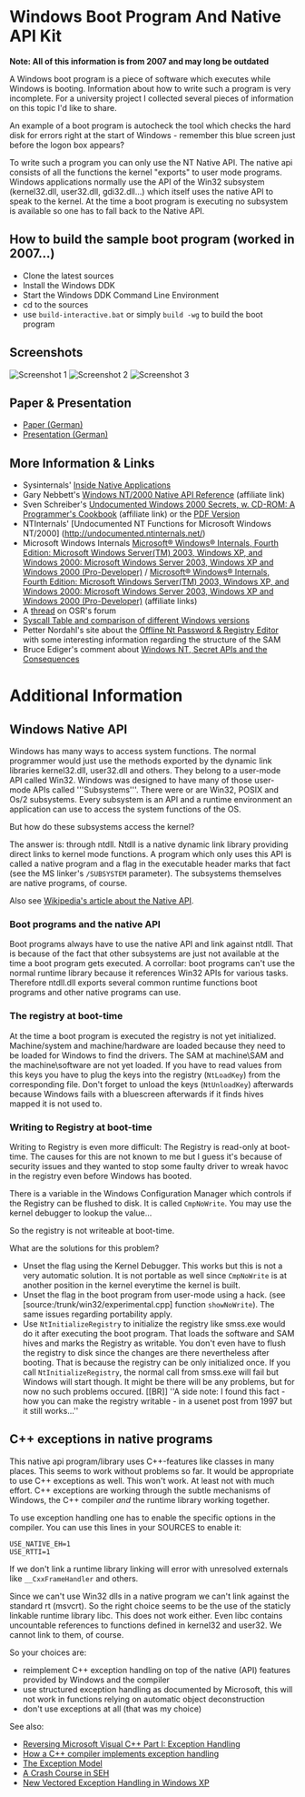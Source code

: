 # Windows Boot Program And Native API Kit

**Note: All of this information is from 2007 and may long be outdated**

A Windows boot program is a piece of software which executes while Windows is booting. 
Information about how to write such a program is very incomplete. For a university project 
I collected several pieces of information on this topic I'd like to share.

An example of a boot program is autocheck the tool which checks the hard disk for errors right at the start of Windows - remember this blue screen just before the logon box appears? 

To write such a program you can only use the NT Native API. The native api consists of all the functions the kernel "exports" to user mode programs. Windows applications normally use the API of the Win32 subsystem (kernel32.dll, user32.dll, gdi32.dll...) which itself uses the native API to speak to the kernel. At the time a boot program is executing no subsystem is available so one has to fall back to the Native API.

## How to build the sample boot program (worked in 2007...)
 * Clone the latest sources
 * Install the Windows DDK
 * Start the Windows DDK Command Line Environment
 * cd to the sources
 * use `build-interactive.bat` or simply `build -wg` to build the boot program

## Screenshots
![Screenshot 1](https://github.com/jrudolph/bootpgm/blob/master/doc/screenshot1.png)
![Screenshot 2](https://github.com/jrudolph/bootpgm/blob/master/doc/screenshot2.png)
![Screenshot 3](https://github.com/jrudolph/bootpgm/blob/master/doc/screenshot3.png)

## Paper & Presentation
 * [Paper (German)](https://github.com/jrudolph/bootpgm/blob/master/doc/winnapi-paper.pdf?raw=true)
 * [Presentation (German)](https://github.com/jrudolph/bootpgm/blob/master/doc/winnapi.pdf?raw=true)

## More Information & Links
 * Sysinternals' [Inside Native Applications](http://www.microsoft.com/technet/sysinternals/information/NativeApplications.mspx)
 * Gary Nebbett's <a href="http://www.amazon.de/gp/product/1578701996/ref=as_li_tl?ie=UTF8&camp=1638&creative=19454&creativeASIN=1578701996&linkCode=as2&tag=virtvoid-21&linkId=RGN3TH74V47EXNWI">Windows NT/2000 Native API Reference</a> (affiliate link)
 * Sven Schreiber's <a href="http://www.amazon.de/gp/product/0201721872/ref=as_li_tl?ie=UTF8&camp=1638&creative=19454&creativeASIN=0201721872&linkCode=as2&tag=virtvoid-21&linkId=DWDLWZLDJUHP2IAQ">Undocumented Windows 2000 Secrets, w. CD-ROM: A Programmer's Cookbook</a> (affiliate link) or the [PDF Version](http://www.rawol.com/?topic=41)
 * NTInternals' [Undocumented NT Functions for Microsoft Windows NT/2000] (http://undocumented.ntinternals.net/)
 * Microsoft Windows Internals <a href="http://www.amazon.de/gp/product/0735619174/ref=as_li_tl?ie=UTF8&camp=1638&creative=19454&creativeASIN=0735619174&linkCode=as2&tag=virtvoid-21&linkId=AEQC32ELRHX6ZBB5">Microsoft® Windows® Internals, Fourth Edition: Microsoft Windows Server(TM) 2003, Windows XP, and Windows 2000: Microsoft Windows Server 2003, Windows XP and Windows 2000 (Pro-Developer)</a>
 / <a href="http://www.amazon.de/gp/product/0735619174/ref=as_li_tl?ie=UTF8&camp=1638&creative=19454&creativeASIN=0735619174&linkCode=as2&tag=virtvoid-21&linkId=YXH5JMNJ5OHWUQHS">Microsoft® Windows® Internals, Fourth Edition: Microsoft Windows Server(TM) 2003, Windows XP, and Windows 2000: Microsoft Windows Server 2003, Windows XP and Windows 2000 (Pro-Developer)</a> (affiliate links)
 * A [thread](http://www.osronline.com/showThread.cfm?link=9504) on OSR's forum
 * [ Syscall Table and comparison of different Windows versions](http://metasploit.com/users/opcode/syscalls.html)
 * Petter Nordahl's site about the [Offline Nt Password & Registry Editor](http://home.eunet.no/pnordahl/ntpasswd/ ) with some interesting information regarding the structure of the SAM
 * Bruce Ediger's comment about [Windows NT, Secret APIs and the Consequences](http://www.users.qwest.net/~eballen1/nt.sekrits.html)

# Additional Information

## Windows Native API

Windows has many ways to access system functions. The normal programmer would just use the methods exported by the dynamic link libraries kernel32.dll, user32.dll and others. They belong to a user-mode API called Win32. Windows was designed to have many of those user-mode APIs called '''Subsystems'''. There were or are Win32, POSIX and Os/2 subsystems. Every subsystem is an API and a runtime environment an application can use to access the system functions of the OS.

But how do these subsystems access the kernel?

The answer is: through ntdll. Ntdll is a native dynamic link library providing direct links to kernel mode functions. A program which only uses this API is called a native program and a flag in the executable header marks that fact (see the MS linker's `/SUBSYSTEM` parameter). The subsystems themselves are native programs, of course.

Also see [Wikipedia's article about the Native API](http://en.wikipedia.org/wiki/Native_API).

### Boot programs and the native API
Boot programs always have to use the native API and link against ntdll. That is because of the fact that other subsystems are just not available at the time a boot program gets executed. A corrollar: boot programs can't use the normal runtime library because it references Win32 APIs for various tasks. Therefore ntdll.dll exports several common runtime functions boot programs and other native programs can use.

### The registry at boot-time

At the time a boot program is executed the registry is not yet initialized. Machine/system and machine/hardware are loaded because they need to be loaded for Windows to find the drivers. The SAM at machine\SAM and the machine\software are not yet loaded. If you have to read values from this keys you have to plug the keys into the registry (`NtLoadKey`) from the corresponding file. Don't forget to unload the keys (`NtUnloadKey`) afterwards because Windows fails with a bluescreen afterwards if it finds hives mapped it is not used to.

### Writing to Registry at boot-time

Writing to Registry is even more difficult: The Registry is read-only at boot-time. The causes for this are not known to me but I guess it's because of security issues and they wanted to stop some faulty driver to wreak havoc in the registry even before Windows has booted.

There is a variable in the Windows Configuration Manager which controls if the Registry can be flushed to disk. It is called `CmpNoWrite`. You may use the kernel debugger to lookup the value...

So the registry is not writeable at boot-time.

What are the solutions for this problem?
 * Unset the flag using the Kernel Debugger. This works but this is not a very automatic solution. It is not portable as well since `CmpNoWrite` is at another position in the kernel everytime the kernel is built.
 * Unset the flag in the boot program from user-mode using a hack. (see [source:/trunk/win32/experimental.cpp] function `showNoWrite`). The same issues regarding portability apply.
 * Use `NtInitializeRegistry` to initialize the registry like smss.exe would do it after executing the boot program. That loads the software and SAM hives and marks the Registry as writable. You don't even have to flush the registry to disk since the changes are there nevertheless after booting. That is because the registry can be only initialized once. If you call `NtInitializeRegistry`, the normal call from smss.exe will fail but Windows will start though. It might be there will be any problems, but for now no such problems occured. [[BR]] ''A side note: I found this fact - how you can make the registry writable - in a usenet post from 1997 but it still works...''

## C++ exceptions in native programs

This native api program/library uses C++-features like classes in many
places. This seems to work without problems so far.
It would be appropriate to use C++ exceptions as well. This won't
work. At least not with much effort. C++ exceptions are working
through the subtle mechanisms of Windows, the C++ compiler *and* the
runtime library working together.

To use exception handling one has to enable the specific options in
the compiler. You can use this lines in your SOURCES to enable it:

```
USE_NATIVE_EH=1
USE_RTTI=1
```

If we don't link a runtime library linking will error with unresolved
externals like `__CxxFrameHandler` and others.

Since we can't use Win32 dlls in a native program we can't link
against the standard rt (msvcrt). So the right choice seems to be the
use of the staticly linkable runtime library libc. This does not work
either. Even libc contains uncountable references to functions defined
in kernel32 and user32. We cannot link to them, of course.

So your choices are:
 * reimplement C++ exception handling on top of the native (API) features
 provided by Windows and the compiler
 * use structured exception handling as documented by Microsoft, this
 will not work in functions relying on automatic object deconstruction
 * don't use exceptions at all (that was my choice)

See also:
 * [Reversing Microsoft Visual C++ Part I: Exception Handling](http://www.openrce.org/articles/full_view/21)
 * [How a C++ compiler implements exception handling](http://www.codeproject.com/cpp/exceptionhandler.asp)
 * [The Exception Model](http://blogs.msdn.com/cbrumme/archive/2003/10/01/51524.aspx)
 * [A Crash Course in SEH](http://www.microsoft.com/msj/0197/exception/exception.aspx)
 * [New Vectored Exception Handling in Windows XP](http://msdn.microsoft.com/msdnmag/issues/01/09/hood/default.aspx)

